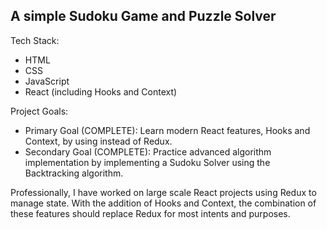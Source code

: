 ## A simple Sudoku Game and Puzzle Solver

Tech Stack:
 - HTML
 - CSS
 - JavaScript
 - React (including Hooks and Context)


Project Goals:
 - Primary Goal (COMPLETE): Learn modern React features, Hooks and Context, by using instead of Redux.
 - Secondary Goal (COMPLETE): Practice advanced algorithm implementation by implementing a Sudoku Solver using the Backtracking algorithm.


Professionally, I have worked on large scale React projects using Redux to manage state. With the addition of Hooks and Context, the combination of these features should replace Redux for most intents and purposes.
